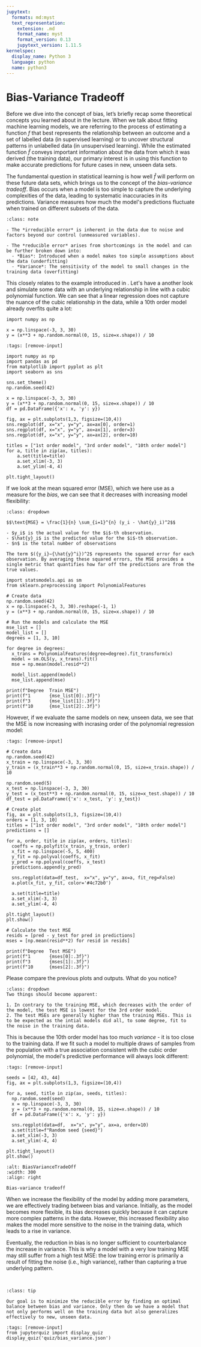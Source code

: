 ```yaml
---
jupytext:
  formats: md:myst
  text_representation:
    extension: .md
    format_name: myst
    format_version: 0.13
    jupytext_version: 1.11.5
kernelspec:
  display_name: Python 3
  language: python
  name: python3
---
```


# <i class="fa-solid fa-handshake"></i> Bias-Variance Tradeoff

Before we dive into the concept of bias, let’s briefly recap some theoretical concepts you learned about in the lecture. When we talk about fitting machine learning models, we are referring to the process of estimating a function $f$ that best represents the relationship between an outcome and a set of labelled data (in supervised learning) or to uncover structural patterns in unlabelled data (in unsupervised learning). While the estimated function $\hat{f}$​ conveys important information about the data from which it was derived (the training data), our primary interest is in using this function to make accurate predictions for future cases in new, unseen data sets. 

The fundamental question in statistical learning is how well $\hat{f}$​ will perform on these future data sets, which brings us to the concept of the *bias-variance tradeoff*. Bias occurs when a model is too simple to capture the underlying complexities of the data, leading to systematic inaccuracies in its predictions. Variance measures how much the model's predictions fluctuate when trained on different subsets of the data.

```{admonition} Reminder: Types of Errors
:class: note

- The *irreducible error* is inherent in the data due to noise and factors beyond our control (unmeasured variables).

- The *reducible error* arises from shortcomings in the model and can be further broken down into:
  - *Bias*: Introduced when a model makes too simple assumptions about the data (underfitting)
  - *Variance*: The sensitivity of the model to small changes in the training data (overfitting)
```

This closely relates to the example introduced in [](0_refresher). Let's have a another look and simulate some data with an underlying relationship in line with a cubic polynomial function. We can see that a linear regression does not capture the nuance of the cubic relationship in the data, while a 10th order model already overfits quite a lot:

```{code-block} ipython3
import numpy as np

x = np.linspace(-3, 3, 30)
y = (x**3 + np.random.normal(0, 15, size=x.shape)) / 10
```

```{code-cell} ipython3
:tags: [remove-input]

import numpy as np
import pandas as pd
from matplotlib import pyplot as plt
import seaborn as sns

sns.set_theme()
np.random.seed(42)

x = np.linspace(-3, 3, 30)
y = (x**3 + np.random.normal(0, 15, size=x.shape)) / 10
df = pd.DataFrame({'x': x, 'y': y})

fig, ax = plt.subplots(1,3, figsize=(10,4))
sns.regplot(df, x="x", y="y", ax=ax[0], order=1)
sns.regplot(df, x="x", y="y", ax=ax[1], order=3)
sns.regplot(df, x="x", y="y", ax=ax[2], order=10)

titles = ["1st order model", "3rd order model", "10th order model"]
for a, title in zip(ax, titles):
    a.set(title=title)
    a.set_xlim(-3, 3)
    a.set_ylim(-4, 4)

plt.tight_layout()
```

If we look at the mean squared error (MSE), which we here use as a measure for the *bias*, we can see that it decreases with increasing model flexibility:


```{admonition} Reminder: MSE
:class: dropdown

$$\text{MSE} = \frac{1}{n} \sum_{i=1}^{n} (y_i - \hat{y}_i)^2$$

- $y_i$ is the actual value for the $i$-th observation.
- $\hat{y}_i$ is the predicted value for the $i$-th observation.
- $n$ is the total number of observations

The term $({y_i}−{\hat{y}^i})^2$ represents the squared error for each observation. By averaging these squared errors, the MSE provides a single metric that quantifies how far off the predictions are from the true values.
```

```{code-cell} ipython3
import statsmodels.api as sm
from sklearn.preprocessing import PolynomialFeatures

# Create data
np.random.seed(42)
x = np.linspace(-3, 3, 30).reshape(-1, 1)
y = (x**3 + np.random.normal(0, 15, size=x.shape)) / 10

# Run the models and calculate the MSE
mse_list = []
model_list = []
degrees = [1, 3, 10]

for degree in degrees:
  x_trans = PolynomialFeatures(degree=degree).fit_transform(x)
  model = sm.OLS(y, x_trans).fit()
  mse = np.mean(model.resid**2)

  model_list.append(model)
  mse_list.append(mse)

print(f"Degree  Train MSE")
print(f"1       {mse_list[0]:.3f}")
print(f"3       {mse_list[1]:.3f}")
print(f"10      {mse_list[2]:.3f}")
```

However, if we evaluate the same models on new, unseen data, we see that the MSE is now increasing with incrasing order of the polynomial regression model:

```{code-cell} ipython3
:tags: [remove-input]

# Create data
np.random.seed(42)
x_train = np.linspace(-3, 3, 30)
y_train = (x_train**3 + np.random.normal(0, 15, size=x_train.shape)) / 10

np.random.seed(5)
x_test = np.linspace(-3, 3, 30)
y_test = (x_test**3 + np.random.normal(0, 15, size=x_test.shape)) / 10
df_test = pd.DataFrame({'x': x_test, 'y': y_test})

# Create plot
fig, ax = plt.subplots(1,3, figsize=(10,4))
orders = [1, 3, 10]
titles = ["1st order model", "3rd order model", "10th order model"]
predictions = []

for a, order, title in zip(ax, orders, titles):
  coeffs = np.polyfit(x_train, y_train, order)
  x_fit = np.linspace(-5, 5, 400)
  y_fit = np.polyval(coeffs, x_fit)
  y_pred = np.polyval(coeffs, x_test)
  predictions.append(y_pred)

  sns.regplot(data=df_test,  x="x", y="y", ax=a, fit_reg=False)
  a.plot(x_fit, y_fit, color='#4c72b0')

  a.set(title=title)
  a.set_xlim(-3, 3)
  a.set_ylim(-4, 4)

plt.tight_layout()
plt.show()

# Calculate the test MSE
resids = [pred - y_test for pred in predictions]
mses = [np.mean(resid**2) for resid in resids]

print(f"Degree  Test MSE")
print(f"1       {mses[0]:.3f}")
print(f"3       {mses[1]:.3f}")
print(f"10      {mses[2]:.3f}")
```

Please compare the previous plots and outputs. What do you notice?

```{admonition} Show answer
:class: dropdown
Two things should become apparent:

1. In contrary to the training MSE, which decreases with the order of the model, the test MSE is lowest for the 3rd order model.
2. The test MSEs are generally higher than the training MSEs. This is to be expected as the intial models did all, to some degree, fit to the noise in the training data.
```

This is because the 10th order model has too much *variance* - it is too close to the training data. If we fit such a model to multiple draws of samples from the population with a true association consistent with the cubic order polynomial, the model's predictive performance will always look different:

```{code-cell} ipython3
:tags: [remove-input]

seeds = [42, 43, 44]
fig, ax = plt.subplots(1,3, figsize=(10,4))

for a, seed, title in zip(ax, seeds, titles):
  np.random.seed(seed)
  x = np.linspace(-3, 3, 30)
  y = (x**3 + np.random.normal(0, 15, size=x.shape)) / 10
  df = pd.DataFrame({'x': x, 'y': y})

  sns.regplot(data=df,  x="x", y="y", ax=a, order=10)
  a.set(title=f"Random seed {seed}")
  a.set_xlim(-3, 3)
  a.set_ylim(-4, 4)

plt.tight_layout()
plt.show()
```


```{figure} figures/bias_variance.drawio.png
:alt: BiasVarianceTradeOff
:width: 300
:align: right

Bias-variance tradeoff
```

When we increase the flexibility of the model by adding more parameters, we are effectively trading between bias and variance. Initially, as the model becomes more flexible, its bias decreases quickly because it can capture more complex patterns in the data. However, this increased flexibility also makes the model more sensitive to the noise in the training data, which leads to a rise in variance.

Eventually, the reduction in bias is no longer sufficient to counterbalance the increase in variance. This is why a model with a very low training MSE may still suffer from a high test MSE: the low training error is primarily a result of fitting the noise (i.e., high variance), rather than capturing a true underlying pattern.

<br>

```{admonition} Summary
:class: tip

Our goal is to minimize the reducible error by finding an optimal balance between bias and variance. Only then do we have a model that not only performs well on the training data but also generalizes effectively to new, unseen data.
```

```{code-cell} ipython3
:tags: [remove-input]
from jupyterquiz import display_quiz
display_quiz('quiz/bias_variance.json')
```
